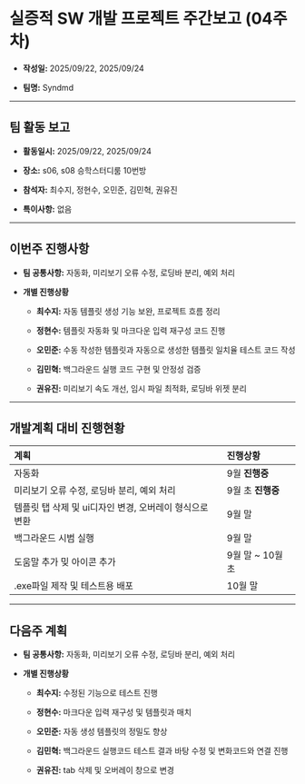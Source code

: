 # 실증적 SW 개발 프로젝트 주간보고 (04주차)
- **작성일:** 2025/09/22, 2025/09/24

- **팀명:** Syndmd

***

## 팀 활동 보고
- **활동일시:** 2025/09/22, 2025/09/24

- **장소:** s06, s08 승학스터디룸 10번방

- **참석자:** 최수지, 정현수, 오민준, 김민혁, 권유진

- **특이사항:** 없음

***

## 이번주 진행사항
- **팀 공통사항:** 자동화, 미리보기 오류 수정, 로딩바 분리, 예외 처리

- **개별 진행상황**

  - **최수지:** 자동 템플릿 생성 기능 보완, 프로젝트 흐름 정리

  - **정현수:** 템플릿 자동화 및 마크다운 입력 재구성 코드 진행

  - **오민준:** 수동 작성한 템플릿과 자동으로 생성한 템플릿 일치율 테스트 코드 작성

  - **김민혁:** 백그라운드 실행 코드 구현 및 안정성 검증

  - **권유진:** 미리보기 속도 개선, 임시 파일 최적화, 로딩바 위젯 분리

***

## 개발계획 대비 진행현황
|계획|진행상황|
|:---|:---|
|자동화|9월 **진행중**|
|미리보기 오류 수정, 로딩바 분리, 예외 처리|9월 초 **진행중**|
|템플릿 탭 삭제 및 ui디자인 변경, 오버레이 형식으로 변환|9월 말|
|백그라운드 시범 실행|9월 말|
|도움말 추가 밎 아이콘 추가|9월 말 ~ 10월 초|
|.exe파일 제작 및 테스트용 배포|10월 말|

***

## 다음주 계획
- **팀 공통사항:** 자동화, 미리보기 오류 수정, 로딩바 분리, 예외 처리

- **개별 진행상황**

  - **최수지:** 수정된 기능으로 테스트 진행

  - **정현수:** 마크다운 입력 재구성 및 템플릿과 매치

  - **오민준:** 자동 생성 템플릿의 정밀도 향상

  - **김민혁:** 백그라운드 실행코드 테스트 결과 바탕 수정 및 변화코드와 연결 진행

  - **권유진:** tab 삭제 및 오버레이 창으로 변경
